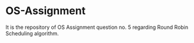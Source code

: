 # OS-Assignment
It is the repository of OS Assignment question no. 5 regarding Round Robin Scheduling algorithm.
